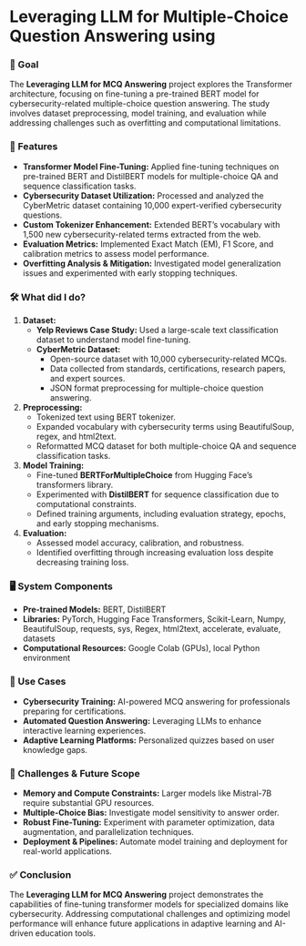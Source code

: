# Leveraging LLM for Multiple-Choice Question Answering using

### 🎯 Goal
The **Leveraging LLM for MCQ Answering** project explores the Transformer architecture, focusing on fine-tuning a pre-trained BERT model for cybersecurity-related multiple-choice question answering. The study involves dataset preprocessing, model training, and evaluation while addressing challenges such as overfitting and computational limitations.

### 🌟 Features
- **Transformer Model Fine-Tuning:** Applied fine-tuning techniques on pre-trained BERT and DistilBERT models for multiple-choice QA and sequence classification tasks.
- **Cybersecurity Dataset Utilization:** Processed and analyzed the CyberMetric dataset containing 10,000 expert-verified cybersecurity questions.
- **Custom Tokenizer Enhancement:** Extended BERT’s vocabulary with 1,500 new cybersecurity-related terms extracted from the web.
- **Evaluation Metrics:** Implemented Exact Match (EM), F1 Score, and calibration metrics to assess model performance.
- **Overfitting Analysis & Mitigation:** Investigated model generalization issues and experimented with early stopping techniques.

### 🛠 What did I do?
1. **Dataset:**
   - **Yelp Reviews Case Study:** Used a large-scale text classification dataset to understand model fine-tuning.
   - **CyberMetric Dataset:**
     - Open-source dataset with 10,000 cybersecurity-related MCQs.
     - Data collected from standards, certifications, research papers, and expert sources.
     - JSON format preprocessing for multiple-choice question answering.
2. **Preprocessing:**
   - Tokenized text using BERT tokenizer.
   - Expanded vocabulary with cybersecurity terms using BeautifulSoup, regex, and html2text.
   - Reformatted MCQ dataset for both multiple-choice QA and sequence classification tasks.
3. **Model Training:**
   - Fine-tuned **BERTForMultipleChoice** from Hugging Face’s transformers library.
   - Experimented with **DistilBERT** for sequence classification due to computational constraints.
   - Defined training arguments, including evaluation strategy, epochs, and early stopping mechanisms.
4. **Evaluation:**
   - Assessed model accuracy, calibration, and robustness.
   - Identified overfitting through increasing evaluation loss despite decreasing training loss.

### 🖥 System Components
- **Pre-trained Models:** BERT, DistilBERT
- **Libraries:** PyTorch, Hugging Face Transformers, Scikit-Learn, Numpy, BeautifulSoup, requests, sys, Regex, html2text, accelerate, evaluate, datasets
- **Computational Resources:** Google Colab (GPUs), local Python environment

### 🚀 Use Cases
- **Cybersecurity Training:** AI-powered MCQ answering for professionals preparing for certifications.
- **Automated Question Answering:** Leveraging LLMs to enhance interactive learning experiences.
- **Adaptive Learning Platforms:** Personalized quizzes based on user knowledge gaps.

### 🔮 Challenges & Future Scope
- **Memory and Compute Constraints:** Larger models like Mistral-7B require substantial GPU resources.
- **Multiple-Choice Bias:** Investigate model sensitivity to answer order.
- **Robust Fine-Tuning:** Experiment with parameter optimization, data augmentation, and parallelization techniques.
- **Deployment & Pipelines:** Automate model training and deployment for real-world applications.

### ✅ Conclusion
The **Leveraging LLM for MCQ Answering** project demonstrates the capabilities of fine-tuning transformer models for specialized domains like cybersecurity. Addressing computational challenges and optimizing model performance will enhance future applications in adaptive learning and AI-driven education tools.

